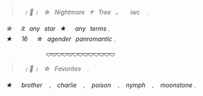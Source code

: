 > *⠀﹙💫﹚⠀☆⠀Nightmare⠀♰⠀Tree⠀。⠀⠀iwc⠀      𓈒⠀*

*⠀☆⠀⠀it⠀any⠀star⠀★⠀⠀any⠀terms   𓈒*
*⠀★⠀⠀16⠀⠀☆⠀agender⠀panromantic   𓈒*

⠀⠀⠀⠀⠀⠀⠀⠀⠀⠀~~◡◡◡◡◡◡◡◡◡◡◡◡◡~~

> *⠀﹙💫﹚⠀☆⠀Favorites⠀      𓈒⠀*

*⠀★⠀⠀brother⠀﹐⠀charlie⠀﹐⠀poison⠀﹐⠀nymph⠀﹐⠀moonstone   𓈒*
